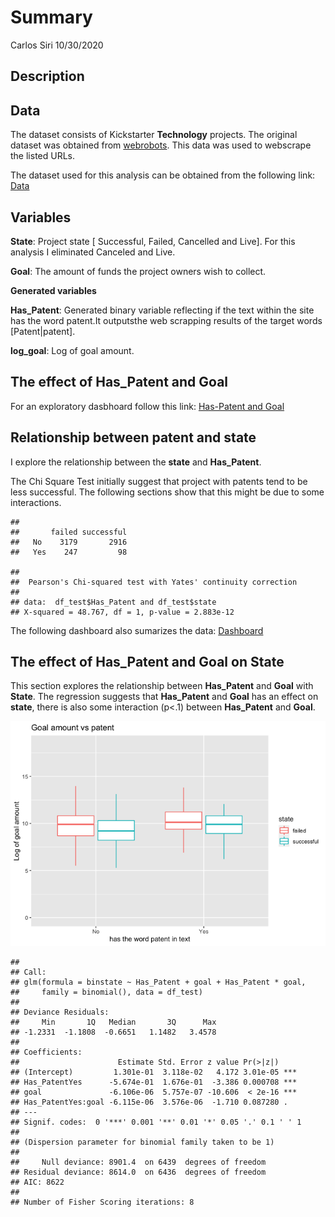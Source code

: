 Summary
================
Carlos Siri
10/30/2020

## Description

## Data

The dataset consists of Kickstarter **Technology** projects. The
original dataset was obtained from
[webrobots](https://webrobots.io/kickstarter-datasets/ "webrobots").
This data was used to webscrape the listed URLs.

The dataset used for this analysis can be obtained from the following
link:
[Data](https://exploratory.io/data/cDb6UEd0cT/Kickstarter-YvT3sWY5YT "Data")

## Variables

**State**: Project state \[ Successful, Failed, Cancelled and Live\].
For this analysis I eliminated Canceled and Live.

**Goal**: The amount of funds the project owners wish to collect.

**Generated variables**

**Has\_Patent**: Generated binary variable reflecting if the text within
the site has the word patent.It outputsthe web scrapping results of the
target words \[Patent|patent\].

**log\_goal**: Log of goal amount.

## The effect of Has\_Patent and Goal

For an exploratory dasbhoard follow this link: [Has-Patent and
Goal](https://exploratory.io/dashboard/cDb6UEd0cT/Patent-vs-State-Duration-KTO9mmV1iv "Has-Patent and Goal")

## Relationship between patent and state

I explore the relationship between the **state** and **Has\_Patent**.

The Chi Square Test initially suggest that project with patents tend to
be less successful. The following sections show that this might be due
to some interactions.

    ##      
    ##       failed successful
    ##   No    3179       2916
    ##   Yes    247         98

    ## 
    ##  Pearson's Chi-squared test with Yates' continuity correction
    ## 
    ## data:  df_test$Has_Patent and df_test$state
    ## X-squared = 48.767, df = 1, p-value = 2.883e-12

The following dashboard also sumarizes the data:
[Dashboard](https://exploratory.io/dashboard/cDb6UEd0cT/Patent-vs-success-NGO6jii3fQ "Dashboard")

## The effect of Has\_Patent and Goal on State

This section explores the relationship between **Has\_Patent** and
**Goal** with **State**. The regression suggests that **Has\_Patent**
and **Goal** has an effect on **state**, there is also some interaction
(p\<.1) between **Has\_Patent** and **Goal**.

![](README_files/figure-gfm/unnamed-chunk-1-1.png)<!-- -->

    ## 
    ## Call:
    ## glm(formula = binstate ~ Has_Patent + goal + Has_Patent * goal, 
    ##     family = binomial(), data = df_test)
    ## 
    ## Deviance Residuals: 
    ##     Min       1Q   Median       3Q      Max  
    ## -1.2331  -1.1808  -0.6651   1.1482   3.4578  
    ## 
    ## Coefficients:
    ##                      Estimate Std. Error z value Pr(>|z|)    
    ## (Intercept)         1.301e-01  3.118e-02   4.172 3.01e-05 ***
    ## Has_PatentYes      -5.674e-01  1.676e-01  -3.386 0.000708 ***
    ## goal               -6.106e-06  5.757e-07 -10.606  < 2e-16 ***
    ## Has_PatentYes:goal -6.115e-06  3.576e-06  -1.710 0.087280 .  
    ## ---
    ## Signif. codes:  0 '***' 0.001 '**' 0.01 '*' 0.05 '.' 0.1 ' ' 1
    ## 
    ## (Dispersion parameter for binomial family taken to be 1)
    ## 
    ##     Null deviance: 8901.4  on 6439  degrees of freedom
    ## Residual deviance: 8614.0  on 6436  degrees of freedom
    ## AIC: 8622
    ## 
    ## Number of Fisher Scoring iterations: 8
